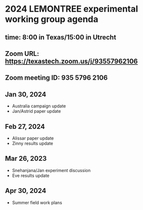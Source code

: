 # 2024 LEMONTREE experimental working group agenda
## time: 8:00 in Texas/15:00 in Utrecht
## Zoom URL: https://texastech.zoom.us/j/93557962106
## Zoom meeting ID: 935 5796 2106 

## Jan 30, 2024
- Australia campaign update
- Jan/Astrid paper update

## Feb 27, 2024
- Alissar paper update
- Zinny results update

## Mar 26, 2023
- Snehanjana/Jan experiment discussion
- Eve results update

## Apr 30, 2024
- Summer field work plans

